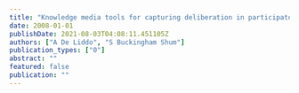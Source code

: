 ```yaml
---
title: "Knowledge media tools for capturing deliberation in participatory spatial planning"
date: 2008-01-01
publishDate: 2021-08-03T04:08:11.451105Z
authors: ["A De Liddo", "S Buckingham Shum"]
publication_types: ["0"]
abstract: ""
featured: false
publication: ""
---
```


